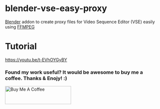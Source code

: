# blender-vse-easy-proxy
[Blender](https://www.blender.org/) addon to create proxy files for Video Sequence Editor (VSE) easily using [FFMPEG](https://ffmpeg.org/)
# Tutorial
https://youtu.be/t-EVhOYGyBY


### Found my work useful? It would be awesome to buy me a coffee. Thanks & Enojy! :)

<a href="https://www.buymeacoffee.com/fahadp" target="_blank"><img src="https://cdn.buymeacoffee.com/buttons/v2/default-yellow.png" alt="Buy Me A Coffee" style="height: 60px !important;width: 217px !important;" ></a>
